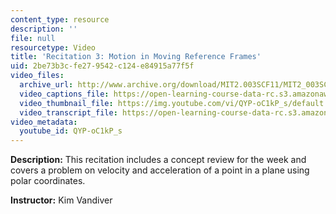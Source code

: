```yaml
---
content_type: resource
description: ''
file: null
resourcetype: Video
title: 'Recitation 3: Motion in Moving Reference Frames'
uid: 2be73b3c-fe27-9542-c124-e84915a77f5f
video_files:
  archive_url: http://www.archive.org/download/MIT2.003SCF11/MIT2_003SCF11_rec03_300k.mp4
  video_captions_file: https://open-learning-course-data-rc.s3.amazonaws.com/2-003sc-engineering-dynamics-fall-2011/0df2c884668258be9ffec928c26633e1_QYP-oC1kP_s.vtt
  video_thumbnail_file: https://img.youtube.com/vi/QYP-oC1kP_s/default.jpg
  video_transcript_file: https://open-learning-course-data-rc.s3.amazonaws.com/2-003sc-engineering-dynamics-fall-2011/5a9d1ad0a086b5988cfc5de89e8f6b79_QYP-oC1kP_s.pdf
video_metadata:
  youtube_id: QYP-oC1kP_s
---
```


**Description:** This recitation includes a concept review for the week and covers a problem on velocity and acceleration of a point in a plane using polar coordinates.

**Instructor:** Kim Vandiver